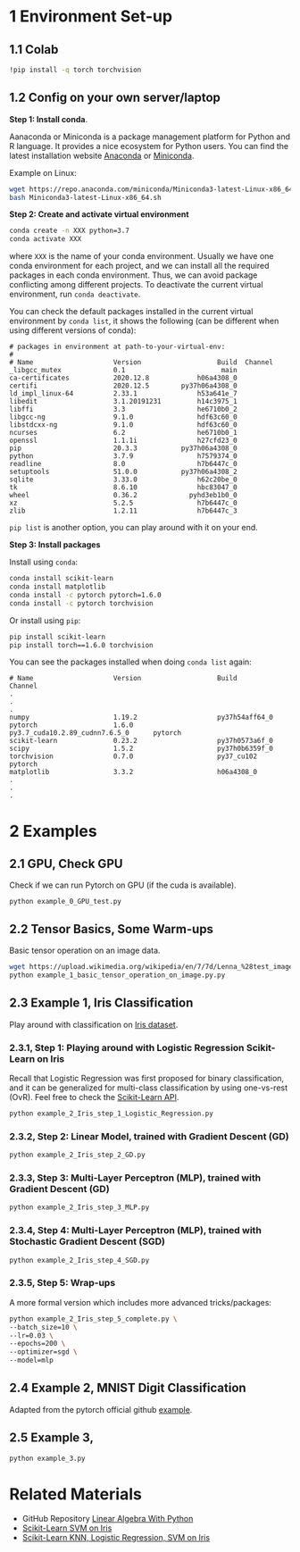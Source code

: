 # 1 Environment Set-up

## 1.1 Colab

```bash
!pip install -q torch torchvision
```

## 1.2 Config on your own server/laptop

**Step 1: Install conda**.
 
 Aanaconda or Miniconda is a package management platform for Python and R language.
It provides a nice ecosystem for Python users.
You can find the latest installation website [Anaconda](https://docs.anaconda.com/anaconda/install/) or [Miniconda](https://docs.conda.io/en/latest/miniconda.html).

Example on Linux:

```bash
wget https://repo.anaconda.com/miniconda/Miniconda3-latest-Linux-x86_64.sh
bash Miniconda3-latest-Linux-x86_64.sh
```

**Step 2: Create and activate virtual environment**
```bash
conda create -n XXX python=3.7
conda activate XXX
```

where `XXX` is the name of your conda environment.
Usually we have one conda environment for each project, and we can install all the required packages in each conda environment.
Thus, we can avoid package conflicting among different projects.
To deactivate the current virtual environment, run `conda deactivate`.

You can check the default packages installed in the current virtual environment by `conda list`,
it shows the following (can be different when using different versions of conda):

```
# packages in environment at path-to-your-virtual-env:
#
# Name                    Version                   Build  Channel
_libgcc_mutex             0.1                        main  
ca-certificates           2020.12.8            h06a4308_0  
certifi                   2020.12.5        py37h06a4308_0  
ld_impl_linux-64          2.33.1               h53a641e_7  
libedit                   3.1.20191231         h14c3975_1  
libffi                    3.3                  he6710b0_2  
libgcc-ng                 9.1.0                hdf63c60_0  
libstdcxx-ng              9.1.0                hdf63c60_0  
ncurses                   6.2                  he6710b0_1  
openssl                   1.1.1i               h27cfd23_0  
pip                       20.3.3           py37h06a4308_0  
python                    3.7.9                h7579374_0  
readline                  8.0                  h7b6447c_0  
setuptools                51.0.0           py37h06a4308_2  
sqlite                    3.33.0               h62c20be_0  
tk                        8.6.10               hbc83047_0  
wheel                     0.36.2             pyhd3eb1b0_0  
xz                        5.2.5                h7b6447c_0  
zlib                      1.2.11               h7b6447c_3  
```

`pip list` is another option, you can play around with it on your end.

**Step 3: Install packages**

Install using `conda`:

```bash
conda install scikit-learn
conda install matplotlib
conda install -c pytorch pytorch=1.6.0
conda install -c pytorch torchvision
```

Or install using `pip`:

```bash
pip install scikit-learn
pip install torch==1.6.0 torchvision
```

You can see the packages installed when doing `conda list` again:

```
# Name                    Version                   Build                               Channel
.
.
.
numpy                     1.19.2                    py37h54aff64_0  
pytorch                   1.6.0                     py3.7_cuda10.2.89_cudnn7.6.5_0      pytorch
scikit-learn              0.23.2                    py37h0573a6f_0  
scipy                     1.5.2                     py37h0b6359f_0  
torchvision               0.7.0                     py37_cu102                          pytorch
matplotlib                3.3.2                     h06a4308_0
.
.
.
```

# 2 Examples

## 2.1 GPU, Check GPU

Check if we can run Pytorch on GPU (if the cuda is available).

`python example_0_GPU_test.py`

## 2.2 Tensor Basics, Some Warm-ups

Basic tensor operation on an image data.

```bash
wget https://upload.wikimedia.org/wikipedia/en/7/7d/Lenna_%28test_image%29.png -O lenna.png
python example_1_basic_tensor_operation_on_image.py.py
```

## 2.3 Example 1, Iris Classification

Play around with classification on [Iris dataset](https://scikit-learn.org/stable/auto_examples/datasets/plot_iris_dataset.html).

### 2.3.1, Step 1: Playing around with Logistic Regression Scikit-Learn on Iris

Recall that Logistic Regression was first proposed for binary classification, and it can be generalized for multi-class classification by using one-vs-rest (OvR).
Feel free to check the [Scikit-Learn API](https://scikit-learn.org/stable/modules/generated/sklearn.linear_model.LogisticRegression.html).

```bash
python example_2_Iris_step_1_Logistic_Regression.py
```

### 2.3.2, Step 2: Linear Model, trained with Gradient Descent (GD)

```bash
python example_2_Iris_step_2_GD.py
```

### 2.3.3, Step 3: Multi-Layer Perceptron (MLP), trained with Gradient Descent (GD)

```bash
python example_2_Iris_step_3_MLP.py
```

### 2.3.4, Step 4: Multi-Layer Perceptron (MLP), trained with Stochastic Gradient Descent (SGD)

```bash
python example_2_Iris_step_4_SGD.py
```

### 2.3.5, Step 5: Wrap-ups

A more formal version which includes more advanced tricks/packages:

```bash
python example_2_Iris_step_5_complete.py \
--batch_size=10 \
--lr=0.03 \
--epochs=200 \
--optimizer=sgd \
--model=mlp
```

## 2.4 Example 2, MNIST Digit Classification

Adapted from the pytorch official github [example](https://github.com/pytorch/examples/blob/master/mnist/main.py).

## 2.5 Example 3, 

```bash
python example_3.py
```

# Related Materials

- GitHub Repository [Linear Algebra With Python](https://github.com/MacroAnalyst/Linear_Algebra_With_Python)
- [Scikit-Learn SVM on Iris](https://scikit-learn.org/stable/auto_examples/svm/plot_iris_svc.html)
- [Scikit-Learn KNN, Logistic Regression, SVM on Iris](https://scikit-learn.org/stable/tutorial/statistical_inference/supervised_learning.html)
